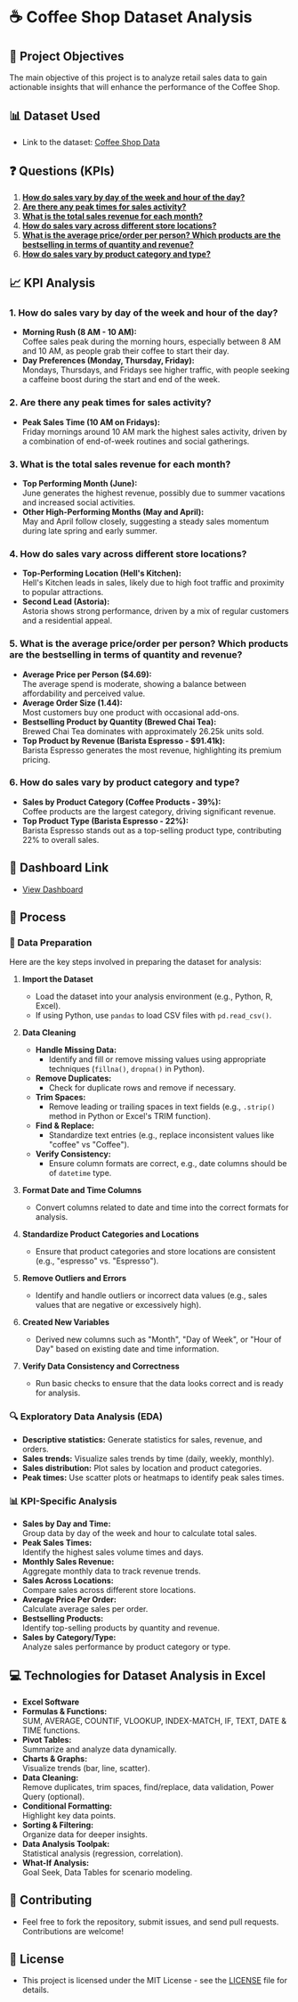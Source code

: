 # ☕ Coffee Shop Dataset Analysis

## 🎯 Project Objectives
The main objective of this project is to analyze retail sales data to gain actionable insights that will enhance the performance of the Coffee Shop.

## 📊 Dataset Used
- Link to the dataset: [Coffee Shop Data](<INSERT LINK HERE>)

## ❓ Questions (KPIs)

1. [**How do sales vary by day of the week and hour of the day?**](#kpi-1)
2. [**Are there any peak times for sales activity?**](#kpi-2)
3. [**What is the total sales revenue for each month?**](#kpi-3)
4. [**How do sales vary across different store locations?**](#kpi-4)
5. [**What is the average price/order per person? Which products are the bestselling in terms of quantity and revenue?**](#kpi-5)
6. [**How do sales vary by product category and type?**](#kpi-6)

## 📈 KPI Analysis

### <a name="kpi-1"></a>1. **How do sales vary by day of the week and hour of the day?**  
   - **Morning Rush (8 AM - 10 AM):**  
     Coffee sales peak during the morning hours, especially between 8 AM and 10 AM, as people grab their coffee to start their day.
   - **Day Preferences (Monday, Thursday, Friday):**  
     Mondays, Thursdays, and Fridays see higher traffic, with people seeking a caffeine boost during the start and end of the week.
   
### <a name="kpi-2"></a>2. **Are there any peak times for sales activity?**  
   - **Peak Sales Time (10 AM on Fridays):**  
     Friday mornings around 10 AM mark the highest sales activity, driven by a combination of end-of-week routines and social gatherings.

### <a name="kpi-3"></a>3. **What is the total sales revenue for each month?**  
   - **Top Performing Month (June):**  
     June generates the highest revenue, possibly due to summer vacations and increased social activities.
   - **Other High-Performing Months (May and April):**  
     May and April follow closely, suggesting a steady sales momentum during late spring and early summer.

### <a name="kpi-4"></a>4. **How do sales vary across different store locations?**  
   - **Top-Performing Location (Hell's Kitchen):**  
     Hell's Kitchen leads in sales, likely due to high foot traffic and proximity to popular attractions.
   - **Second Lead (Astoria):**  
     Astoria shows strong performance, driven by a mix of regular customers and a residential appeal.

### <a name="kpi-5"></a>5. **What is the average price/order per person? Which products are the bestselling in terms of quantity and revenue?**  
   - **Average Price per Person ($4.69):**  
     The average spend is moderate, showing a balance between affordability and perceived value.
   - **Average Order Size (1.44):**  
     Most customers buy one product with occasional add-ons.
   - **Bestselling Product by Quantity (Brewed Chai Tea):**  
     Brewed Chai Tea dominates with approximately 26.25k units sold.
   - **Top Product by Revenue (Barista Espresso - $91.41k):**  
     Barista Espresso generates the most revenue, highlighting its premium pricing.

### <a name="kpi-6"></a>6. **How do sales vary by product category and type?**  
   - **Sales by Product Category (Coffee Products - 39%):**  
     Coffee products are the largest category, driving significant revenue.
   - **Top Product Type (Barista Espresso - 22%):**  
     Barista Espresso stands out as a top-selling product type, contributing 22% to overall sales.

## 🔗 Dashboard Link
- [View Dashboard](<INSERT LINK HERE>)

## 📝 Process

### 🧹 Data Preparation
Here are the key steps involved in preparing the dataset for analysis:

1. **Import the Dataset**  
   - Load the dataset into your analysis environment (e.g., Python, R, Excel).
   - If using Python, use `pandas` to load CSV files with `pd.read_csv()`.

2. **Data Cleaning**  
   - **Handle Missing Data:**
     - Identify and fill or remove missing values using appropriate techniques (`fillna()`, `dropna()` in Python).
   - **Remove Duplicates:**
     - Check for duplicate rows and remove if necessary.
   - **Trim Spaces:**  
     - Remove leading or trailing spaces in text fields (e.g., `.strip()` method in Python or Excel's TRIM function).
   - **Find & Replace:**  
     - Standardize text entries (e.g., replace inconsistent values like "coffee" vs "Coffee").
   - **Verify Consistency:**  
     - Ensure column formats are correct, e.g., date columns should be of `datetime` type.

3. **Format Date and Time Columns**  
   - Convert columns related to date and time into the correct formats for analysis.
4. **Standardize Product Categories and Locations**  
   - Ensure that product categories and store locations are consistent (e.g., "espresso" vs. "Espresso").  

5. **Remove Outliers and Errors**  
   - Identify and handle outliers or incorrect data values (e.g., sales values that are negative or excessively high).

6. **Created New Variables**  
   - Derived new columns such as "Month", "Day of Week", or "Hour of Day" based on existing date and time information.

7. **Verify Data Consistency and Correctness**  
   - Run basic checks to ensure that the data looks correct and is ready for analysis.

### 🔍 Exploratory Data Analysis (EDA)
- **Descriptive statistics:** Generate statistics for sales, revenue, and orders.
- **Sales trends:** Visualize sales trends by time (daily, weekly, monthly).
- **Sales distribution:** Plot sales by location and product categories.
- **Peak times:** Use scatter plots or heatmaps to identify peak sales times.

### 📊 KPI-Specific Analysis
- **Sales by Day and Time:**  
  Group data by day of the week and hour to calculate total sales.
- **Peak Sales Times:**  
  Identify the highest sales volume times and days.
- **Monthly Sales Revenue:**  
  Aggregate monthly data to track revenue trends.
- **Sales Across Locations:**  
  Compare sales across different store locations.
- **Average Price Per Order:**  
  Calculate average sales per order.
- **Bestselling Products:**  
  Identify top-selling products by quantity and revenue.
- **Sales by Category/Type:**  
  Analyze sales performance by product category or type.

## 💻 Technologies for Dataset Analysis in Excel

- **Excel Software**
- **Formulas & Functions:**  
  SUM, AVERAGE, COUNTIF, VLOOKUP, INDEX-MATCH, IF, TEXT, DATE & TIME functions.
- **Pivot Tables:**  
  Summarize and analyze data dynamically.
- **Charts & Graphs:**  
  Visualize trends (bar, line, scatter).
- **Data Cleaning:**  
  Remove duplicates, trim spaces, find/replace, data validation, Power Query (optional).
- **Conditional Formatting:**  
  Highlight key data points.
- **Sorting & Filtering:**  
  Organize data for deeper insights.
- **Data Analysis Toolpak:**  
  Statistical analysis (regression, correlation).
- **What-If Analysis:**  
  Goal Seek, Data Tables for scenario modeling.

## 🤝 Contributing
- Feel free to fork the repository, submit issues, and send pull requests. Contributions are welcome!

## 📝 License
- This project is licensed under the MIT License - see the [LICENSE](LICENSE) file for details.
